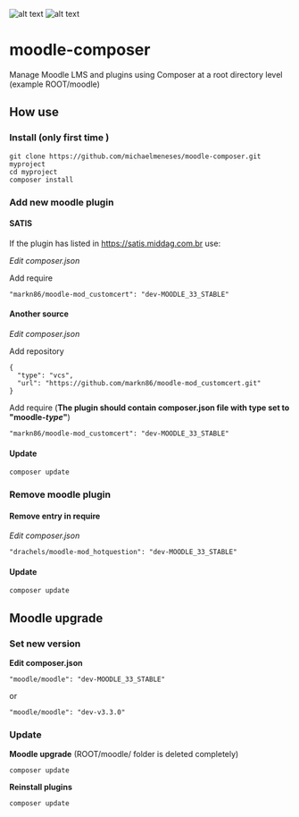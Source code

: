 ![alt text][logomoodle] ![alt text][logocomposer]

# moodle-composer

Manage Moodle LMS and plugins using Composer at a root directory level (example ROOT/moodle)

## How use

### Install (only first time )
```
git clone https://github.com/michaelmeneses/moodle-composer.git myproject  
cd myproject  
composer install
```

### Add new moodle plugin

#### SATIS
If the plugin has listed in https://satis.middag.com.br use:

_Edit composer.json_

Add require
```
"markn86/moodle-mod_customcert": "dev-MOODLE_33_STABLE"  
```

#### Another source  

_Edit composer.json_

Add repository
```
{  
  "type": "vcs",  
  "url": "https://github.com/markn86/moodle-mod_customcert.git"  
}  
```

Add require (**The plugin should contain composer.json file with type set to "moodle-_type_"**)
```
"markn86/moodle-mod_customcert": "dev-MOODLE_33_STABLE"  
```

#### Update
```
composer update
```

### Remove moodle plugin

#### Remove entry in require
_Edit composer.json_
```
"drachels/moodle-mod_hotquestion": "dev-MOODLE_33_STABLE"  
```
#### Update
```
composer update
```


## Moodle upgrade

### Set new version
**Edit composer.json**
```
"moodle/moodle": "dev-MOODLE_33_STABLE"  
```
or  
```
"moodle/moodle": "dev-v3.3.0"  
```

### Update  
**Moodle upgrade** (ROOT/moodle/ folder is deleted completely)  
```
composer update  
```

**Reinstall plugins**  
```
composer update  
```

[logomoodle]: https://tracker.moodle.org/secure/attachment/32118/m-logo-square-new.png
[logocomposer]: https://getcomposer.org/img/logo-composer-transparent.png
